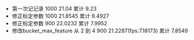 - 第一次记记录 1000 21.04 累计 9.23
- 修正标定参数 1000 21.8545 累计 9.4927 
- 修正标定参数 900 22.0232 累计 7.9952 
- 修改bucket_max_feature 从 2 到 4  900  21.2287(fps:7.18173) 累计 7.8549 